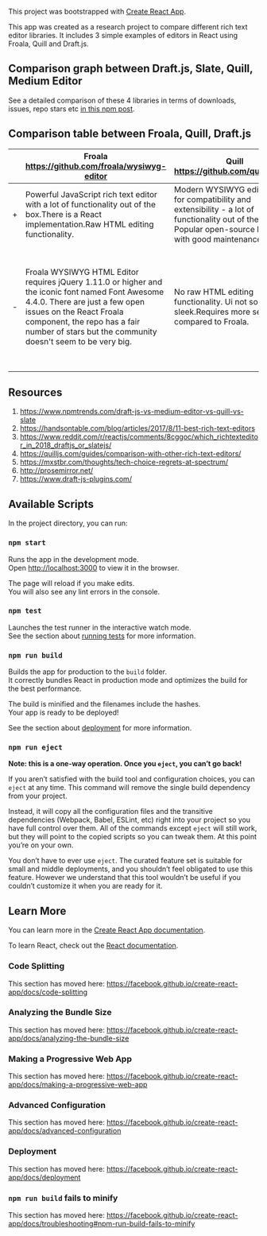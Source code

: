 This project was bootstrapped with [Create React App](https://github.com/facebook/create-react-app).

This app was created as a research project to compare different rich text editor libraries. It includes 3 simple examples of editors in React using Froala, Quill and Draft.js. 

## Comparison graph between Draft.js, Slate, Quill, Medium Editor
See a detailed comparison of these 4 libraries in terms of downloads, issues, repo stars etc [in this npm post](https://www.npmtrends.com/draft-js-vs-medium-editor-vs-quill-vs-slate).


## Comparison table between Froala, Quill, Draft.js
|   | Froala  https://github.com/froala/wysiwyg-editor                                                                                                                                                                                       | Quill  https://github.com/quilljs/quill/                                                                                                                  | Draft    https://github.com/facebook/draft-js                                                                                                                                                                                                                                                                                                                                                            |   |   |
|---|------------------------------------------------------------------------------------------------------------------------------------------------------------------------------------------------------------------------------------------|-------------------------------------------------------------------------------------------------------------------------------------------------------------|--------------------------------------------------------------------------------------------------------------------------------------------------------------------------------------------------------------------------------------------------------------------------------------------------------------------------------------------------------------------------------------------------------------------------------------------|---|---|
| + | Powerful JavaScript rich text editor with a lot of functionality out of the box.There is a React implementation.Raw HTML editing functionality.                                                                                      | Modern WYSIWYG editor built for compatibility and extensibility - a lot of functionality out of the box. Popular open-source library with good maintenance. | Very flexible and customisable given that you have to to create one on your own. Maintained by Facebook - picking up in popularity. Most downloaded among popular open-source libraries over the last year.                                                                                                                                                                                                                                |   |   |
| - | Froala WYSIWYG HTML Editor requires jQuery 1.11.0 or higher and the iconic font named Font Awesome 4.4.0. There are just a few open issues on the React Froala component, the repo has a fair number of stars but the community doesn't seem to be very big.| No raw HTML editing functionality. Ui not so sleek.Requires more setup compared to Froala.                                                                  | It provides the building blocks (framework and plugins) to create an editor, but is not one ready to use by itself.It is for React only (depends on React and React DOM).Not all existing plugins are compatible across different platforms (desktop, mobile etc), which will be a limitation for the form builder, given we want to support multiple environments and platforms. Buggy & can add a lot to JS bundle size (see Resource 5) |   |   |
|   |                                                                                                                                                                                                                                          |                                                                                                                                                             |                                                                                                                                                                                                                                                                                                                                                                                                                                            |   |   |

## Resources
1. https://www.npmtrends.com/draft-js-vs-medium-editor-vs-quill-vs-slate  
1. https://handsontable.com/blog/articles/2017/8/11-best-rich-text-editors  
1. https://www.reddit.com/r/reactjs/comments/8cggoc/which_richtexteditor_in_2018_draftjs_or_slatejs/   
1. https://quilljs.com/guides/comparison-with-other-rich-text-editors/  
1. https://mxstbr.com/thoughts/tech-choice-regrets-at-spectrum/   
1. http://prosemirror.net/   
1. https://www.draft-js-plugins.com/ 

## Available Scripts

In the project directory, you can run:

### `npm start`

Runs the app in the development mode.<br>
Open [http://localhost:3000](http://localhost:3000) to view it in the browser.

The page will reload if you make edits.<br>
You will also see any lint errors in the console.

### `npm test`

Launches the test runner in the interactive watch mode.<br>
See the section about [running tests](https://facebook.github.io/create-react-app/docs/running-tests) for more information.

### `npm run build`

Builds the app for production to the `build` folder.<br>
It correctly bundles React in production mode and optimizes the build for the best performance.

The build is minified and the filenames include the hashes.<br>
Your app is ready to be deployed!

See the section about [deployment](https://facebook.github.io/create-react-app/docs/deployment) for more information.

### `npm run eject`

**Note: this is a one-way operation. Once you `eject`, you can’t go back!**

If you aren’t satisfied with the build tool and configuration choices, you can `eject` at any time. This command will remove the single build dependency from your project.

Instead, it will copy all the configuration files and the transitive dependencies (Webpack, Babel, ESLint, etc) right into your project so you have full control over them. All of the commands except `eject` will still work, but they will point to the copied scripts so you can tweak them. At this point you’re on your own.

You don’t have to ever use `eject`. The curated feature set is suitable for small and middle deployments, and you shouldn’t feel obligated to use this feature. However we understand that this tool wouldn’t be useful if you couldn’t customize it when you are ready for it.

## Learn More

You can learn more in the [Create React App documentation](https://facebook.github.io/create-react-app/docs/getting-started).

To learn React, check out the [React documentation](https://reactjs.org/).

### Code Splitting

This section has moved here: https://facebook.github.io/create-react-app/docs/code-splitting

### Analyzing the Bundle Size

This section has moved here: https://facebook.github.io/create-react-app/docs/analyzing-the-bundle-size

### Making a Progressive Web App

This section has moved here: https://facebook.github.io/create-react-app/docs/making-a-progressive-web-app

### Advanced Configuration

This section has moved here: https://facebook.github.io/create-react-app/docs/advanced-configuration

### Deployment

This section has moved here: https://facebook.github.io/create-react-app/docs/deployment

### `npm run build` fails to minify

This section has moved here: https://facebook.github.io/create-react-app/docs/troubleshooting#npm-run-build-fails-to-minify
